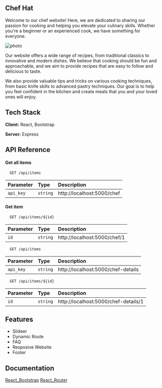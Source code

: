 
## Chef Hat 


Welcome to our chef website! Here, we are dedicated to sharing our passion for cooking and helping you elevate your culinary skills. Whether you're a beginner or an experienced cook, we have something for everyone.

![photo](https://c4.wallpaperflare.com/wallpaper/798/279/820/girl-creative-fire-cook-wallpaper-preview.jpg)

Our website offers a wide range of recipes, from traditional classics to innovative and modern dishes. We believe that cooking should be fun and approachable, and we aim to provide recipes that are easy to follow and delicious to taste.

We also provide valuable tips and tricks on various cooking techniques, from basic knife skills to advanced pastry techniques. Our goal is to help you feel confident in the kitchen and create meals that you and your loved ones will enjoy.




## Tech Stack

**Client:** React, Bootstrap

**Server:** Express


## API Reference

#### Get all items

```http
  GET /api/items
```

| Parameter | Type     | Description                |
| :-------- | :------- | :------------------------- |
| `api_key` | `string` | http://localhost:5000/chef |


#### Get item

```http
  GET /api/items/${id}
```

| Parameter | Type     | Description                       |
| :-------- | :------- | :-------------------------------- |
| `id`      | `string` | http://localhost:5000/chef/1 |

```http
  GET /api/items
```

| Parameter | Type     | Description                |
| :-------- | :------- | :------------------------- |
| `api_key` | `string` | http://localhost:5000/chef-details |

```http
  GET /api/items/${id}
```

| Parameter | Type     | Description                       |
| :-------- | :------- | :-------------------------------- |
| `id`      | `string` | http://localhost:5000/chef-details/1|




## Features

- Slideer
- Dynamic Route
- FAQ
- Resposive Website
- Footer


## Documentation

[React_Bootstrap](https://react-bootstrap.github.io/)
[React_Router](https://reactrouter.com/en/main)

